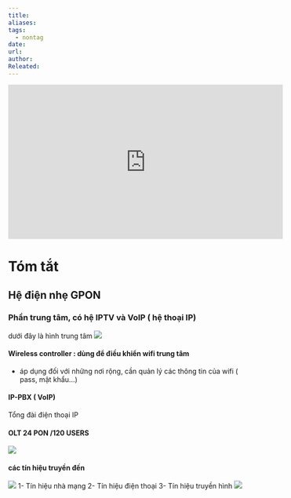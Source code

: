 ```yaml
---
title: 
aliases: 
tags:
  - nontag
date: 
url: 
author: 
Releated:
---
```



<iframe width="560" height="315" src="https://www.youtube.com/embed/qbDutnzkuVs?si=HXV3mXKBy1lzBkbw" title="YouTube video player" frameborder="0" allow="accelerometer; autoplay; clipboard-write; encrypted-media; gyroscope; picture-in-picture; web-share" referrerpolicy="strict-origin-when-cross-origin" allowfullscreen></iframe>

#  Tóm tắt

## Hệ điện nhẹ GPON

### Phần trung tâm, có hệ IPTV và VoIP ( hệ thoại IP)
dưới đây là hình trung tâm
![](https://i.imgur.com/hZpjq68.png)

#### Wireless controller : dùng để điều khiển wifi trung tâm 

- áp dụng đối với những nơi rộng, cần quản lý các thông tin của wifi ( pass, mật khẩu...)
 #### IP-PBX ( VoIP)
Tổng đài điện thoại IP

#### OLT 24 PON /120 USERS

![](https://i.imgur.com/Vn18aQP.png)
#### các tín hiệu truyền đến
![](https://i.imgur.com/6RVge8a.png)
1- Tín hiệu nhà mạng
2- Tín hiệu điện thoại
3- Tín hiệu truyền hình
![](https://i.imgur.com/q5UAdN2.png)
